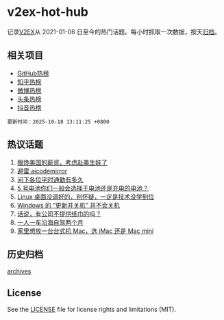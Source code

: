 # v2ex-hot-hub

 记录[V2EX](https://www.v2ex.com/)从 2021-01-06 日至今的热门话题。每小时抓取一次数据，按天[归档](archives)。
 
 ## 相关项目

- [GitHub热榜](https://github.com/lonnyzhang423/github-hot-hub)
- [知乎热榜](https://github.com/lonnyzhang423/zhihu-hot-hub)
- [微博热榜](https://github.com/lonnyzhang423/weibo-hot-hub)
- [头条热榜](https://github.com/lonnyzhang423/toutiao-hot-hub)
- [抖音热榜](https://github.com/lonnyzhang423/douyin-hot-hub)


 `更新时间：2025-10-18 13:11:25 +0800`

## 热议话题

1. [眼馋美国的薪资，考虑赴美生娃了](https://www.v2ex.com/t/1166423)
1. [避雷 aicodemirror](https://www.v2ex.com/t/1166447)
1. [问下各位平时通勤有多久](https://www.v2ex.com/t/1166410)
1. [5 号电池你们一般会选择干电池还是充电的电池？](https://www.v2ex.com/t/1166418)
1. [Linux 桌面没调好的，别怀疑，一定是技术没学到位](https://www.v2ex.com/t/1166535)
1. [Windows 的 “更新并关机” 并不会关机](https://www.v2ex.com/t/1166429)
1. [话说，有公司不提供纸巾的吗？](https://www.v2ex.com/t/1166499)
1. [一人一车沿海自驾两个月](https://www.v2ex.com/t/1166414)
1. [家里想放一台台式机 Mac，选 iMac 还是 Mac mini](https://www.v2ex.com/t/1166409)

## 历史归档

[archives](archives)

## License

See the [LICENSE](LICENSE) file for license rights and limitations (MIT).
